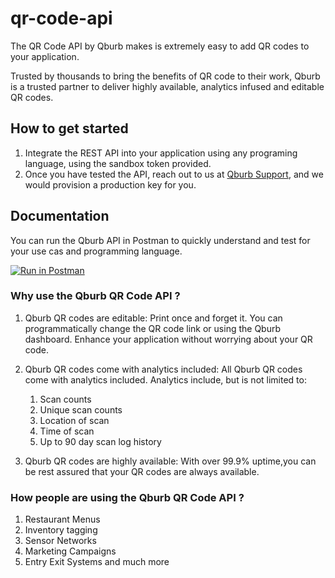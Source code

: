 # qr-code-api

The QR Code API by Qburb makes is extremely easy to add QR codes to your application.

Trusted by thousands to bring the benefits of QR code to their work, Qburb is a trusted partner
to deliver highly available, analytics infused and editable QR codes.

## How to get started 
1. Integrate the REST API into your application using any programing
language, using the sandbox token provided.
2. Once you have tested the API, reach out to us at [Qburb Support](https://tawk.to/chat/5fcccc21a1d54c18d8f0ea47/default),
and we would provision a production key for you.
   
## Documentation

You can run the Qburb API in Postman to quickly understand and test
for your use cas and programming language.
   
[![Run in Postman](https://run.pstmn.io/button.svg)](https://www.postman.com/run-collection/:455ab1db5582302cdc39)


### Why use the Qburb QR Code API ?
1. Qburb QR codes are editable: Print once and forget it. You can 
programmatically change the QR code link or using the Qburb dashboard.
Enhance your application without worrying about your QR code.
   
2. Qburb QR codes come with analytics included: All Qburb QR codes come with
analytics included. Analytics include, but is not limited to:
    1. Scan counts
    2. Unique scan counts
    3. Location of scan
    4. Time of scan
    5. Up to 90 day scan log history
    
3. Qburb QR  codes are highly available: With over 99.9% uptime,you can be
rest assured that your QR codes are always available.
   
### How people are using the Qburb QR Code API ?
1. Restaurant Menus 
2. Inventory tagging
3. Sensor Networks
4. Marketing Campaigns
5. Entry Exit Systems and much more
       

    


